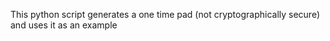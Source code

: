 This python script generates a one time pad (not cryptographically secure) and uses it as an example

